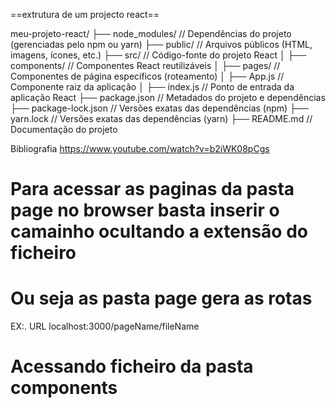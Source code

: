 ==extrutura de um projecto react==

meu-projeto-react/
  ├── node_modules/           // Dependências do projeto (gerenciadas pelo npm ou yarn)
  ├── public/                 // Arquivos públicos (HTML, imagens, ícones, etc.)
  ├── src/                    // Código-fonte do projeto React
  │   ├── components/         // Componentes React reutilizáveis
  │   ├── pages/              // Componentes de página específicos (roteamento)
  │   ├── App.js              // Componente raiz da aplicação
  │   ├── index.js            // Ponto de entrada da aplicação React
  ├── package.json            // Metadados do projeto e dependências
  ├── package-lock.json       // Versões exatas das dependências (npm)
  ├── yarn.lock               // Versões exatas das dependências (yarn)
  ├── README.md               // Documentação do projeto
 

Bibliografia 
https://www.youtube.com/watch?v=b2iWK08pCgs

 # Para acessar as paginas da pasta page no browser  basta inserir o  camainho ocultando a extensão do ficheiro 
 # Ou seja as pasta page gera as rotas
 EX:. URL  localhost:3000/pageName/fileName 

 # Acessando ficheiro da pasta  components